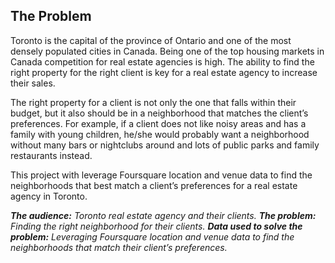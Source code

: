 ## The Problem
Toronto is the capital of the province of Ontario and one of the most densely populated cities in Canada. Being one of the top housing markets in Canada competition for real estate agencies is high. The ability to find the right property for the right client is key for a real estate agency to increase their sales.
 
The right property for a client is not only the one that falls within their budget, but it also should be in a neighborhood that matches the client’s preferences. For example, if a client does not like noisy areas and has a family with young children, he/she would probably want a neighborhood without many bars or nightclubs around and lots of public parks and family restaurants instead. 

This project with leverage Foursquare location and venue data to find the neighborhoods that best match a client’s preferences for a real estate agency in Toronto.

_**The audience:** Toronto real estate agency and their clients._
_**The problem:** Finding the right neighborhood for their clients._
_**Data used to solve the problem:** Leveraging Foursquare location and venue data to find the neighborhoods that match their client’s preferences._

